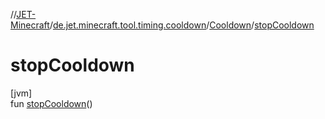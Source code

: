 //[JET-Minecraft](../../../index.md)/[de.jet.minecraft.tool.timing.cooldown](../index.md)/[Cooldown](index.md)/[stopCooldown](stop-cooldown.md)

# stopCooldown

[jvm]\
fun [stopCooldown](stop-cooldown.md)()

